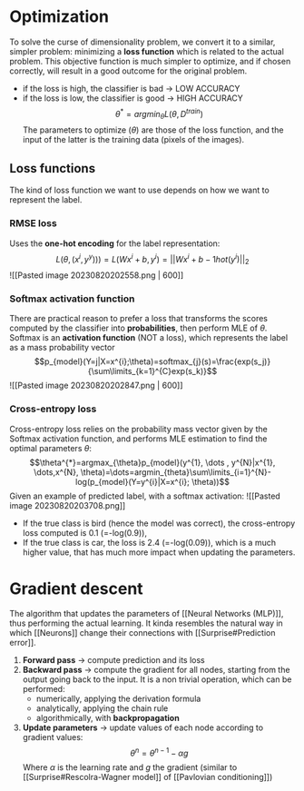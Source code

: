 # Optimization
To solve the curse of dimensionality problem, we convert it to a similar, simpler problem: minimizing a **loss function** which is related to the actual problem.
This objective function is much simpler to optimize, and if chosen correctly, will result in a good outcome for the original problem.
- if the loss is high, the classifier is bad -> LOW ACCURACY
- if the loss is low, the classifier is good -> HIGH ACCURACY
$$\theta^*=argmin_{\theta}L(\theta,D^{train})$$
The parameters to optimize ($\theta$) are those of the loss function, and the input of the latter is the training data (pixels of the images).
## Loss functions
The kind of loss function we want to use depends on how we want to represent the label.
### RMSE loss
Uses the **one-hot encoding** for the label representation:
$$L(\theta,(x^i,y^y)))=L(Wx^{i}+b, y^i)=||Wx^{i}+b-1hot(y^i)||_2$$
![[Pasted image 20230820202558.png | 600]]

### Softmax activation function
There are practical reason to prefer a loss that transforms the scores computed by the classifier into **probabilities**, then perform MLE of $\theta$.
Softmax is an **activation function** (NOT a loss), which represents the label as a mass probability vector
$$p_{model}(Y=j|X=x^{i};\theta)=softmax_{j}(s)=\frac{exp(s_j)}{\sum\limits_{k=1}^{C}exp(s_k)}$$
![[Pasted image 20230820202847.png | 600]]
### Cross-entropy loss
Cross-entropy loss relies on the probability mass vector given by the Softmax activation function, and performs MLE estimation to find the optimal parameters $\theta$:
$$\theta^{*}=argmax_{\theta}p_{model}(y^{1}, \dots , y^{N}|x^{1}, \dots,x^{N}, \theta)=\dots=argmin_{theta}\sum\limits_{i=1}^{N}-log(p_{model}(Y=y^{i}|X=x^{i}; \theta))$$
Given an example of predicted label, with a softmax activation:
![[Pasted image 20230820203708.png]]
- If the true class is bird (hence the model was correct), the cross-entropy loss computed is 0.1 (=-log(0.9)),
- If the true class is car, the loss is 2.4 (=-log(0.09)), which is a much higher value, that has much more impact when updating the parameters.

# Gradient descent
The algorithm that updates the parameters of [[Neural Networks (MLP)]], thus performing the actual learning. 
It kinda resembles the natural way in which [[Neurons]] change their connections with [[Surprise#Prediction error]].

1. **Forward pass** -> compute prediction and its loss
2. **Backward pass** -> compute the gradient for all nodes, starting from the output going back to the input.
	It is a non trivial operation, which can be performed:
	- numerically, applying the derivation formula
	- analytically, applying the chain rule 
	- algorithmically, with **backpropagation**
1. **Update parameters** -> update values of each node according to gradient values: $$\theta^{n}=\theta^{n-1}-\alpha g$$Where $\alpha$ is the learning rate and $g$ the gradient (similar to [[Surprise#Rescolra-Wagner model]] of [[Pavlovian conditioning]])